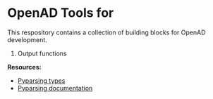 # OpenAD Tools for 

This respository contains a collection of building blocks for OpenAD development.

1. Output functions

**Resources:**
- [Pyparsing types](https://pyparsing-docs.readthedocs.io/en/latest/pyparsing.html)
- [Pyparsing documentation](https://pyparsing-docs.readthedocs.io/en/latest/pyparsing.html)